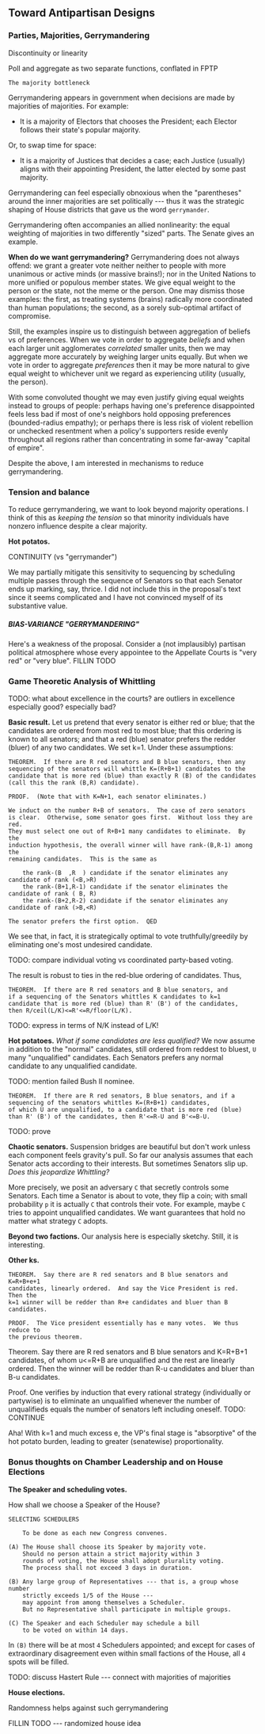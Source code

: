 ## Toward Antipartisan Designs

### Parties, Majorities, Gerrymandering

Discontinuity or linearity

Poll and aggregate as two separate functions, conflated in FPTP




`The majority bottleneck`

Gerrymandering appears in government when decisions are made by majorities of
majorities.  For example:

-   It is a majority of Electors that chooses the President;
    each Elector follows their state's popular majority.

Or, to swap time for space:

-   It is a majority of Justices that decides a case;
    each Justice (usually) aligns with their appointing President,
    the latter elected by some past majority.

Gerrymandering can feel especially obnoxious when the "parentheses" around the
inner majorities are set politically --- thus it was the strategic shaping of
House districts that gave us the word `gerrymander`.

Gerrymandering often accompanies an allied nonlinearity:
the equal weighting of majorities in two differently "sized" parts.
The Senate gives an example.

**When do we want gerrymandering?**
Gerrymandering does not always offend:
we grant a greater vote neither
neither to people with more unanimous or active minds (or massive brains!);
nor in the United Nations to more unified or populous member states.
We give equal weight to the person or the state,
not the meme or the person.
One may dismiss those examples: the first, as treating systems
(brains) radically more coordinated than human populations; the second, as a
sorely sub-optimal artifact of compromise.

Still, the examples inspire us to distinguish between aggregation of beliefs
vs of preferences.
When we vote in order to aggregate *beliefs* and when each larger unit
agglomerates *correlated* smaller units, then we may aggregate more accurately
by weighing larger units equally.  But when we vote in order to aggregate
*preferences* then it may be more natural to give equal weight to whichever
unit we regard as experiencing utility (usually, the person).

With some convoluted thought we may even justify giving equal
weights instead to groups of people: perhaps having one's preference
disappointed feels less bad if most of one's neighbors hold opposing preferences
(bounded-radius empathy); or perhaps there is less risk of violent rebellion or
unchecked resentment when a policy's supporters reside evenly throughout all
regions rather than concentrating in some far-away "capital of empire".

Despite the above, I am interested in mechanisms to reduce gerrymandering.

### Tension and balance

To reduce gerrymandering, we want to look beyond majority operations.  I think
of this as *keeping the tension* so that minority individuals have nonzero influence
despite a clear majority.

**Hot potatos.**

CONTINUITY (vs "gerrymander")


We may partially mitigate this sensitivity to sequencing by scheduling multiple
passes through the sequence of Senators so that each Senator ends up marking,
say, thrice.  I did not include this in the proposal's text since it seems
complicated and I have not convinced myself of its substantive value.

##### _BIAS-VARIANCE "GERRYMANDERING"_

Here's a weakness of the proposal.  Consider a (not implausibly) partisan
political atmosphere whose every appointee to the Appellate Courts is "very
red" or "very blue".  FILLIN TODO



### Game Theoretic Analysis of Whittling

 TODO: what about excellence in the courts?  are outliers in excellence
 especially good?  especially bad?

**Basic result.**
Let us pretend that every senator is either red or blue; that the candidates
are ordered from most red to most blue; that this ordering is
known to all senators; and that a red (blue) senator prefers the redder (bluer)
of any two candidates.  We set k=1.  Under these assumptions:

    THEOREM.  If there are R red senators and B blue senators, then any
    sequencing of the senators will whittle K=(R+B+1) candidates to the
    candidate that is more red (blue) than exactly R (B) of the candidates
    (call this the rank (B,R) candidate).

    PROOF.  (Note that with K=N+1, each senator eliminates.)

    We induct on the number R+B of senators.  The case of zero senators
    is clear.  Otherwise, some senator goes first.  Without loss they are red.
    They must select one out of R+B+1 many candidates to eliminate.  By the
    induction hypothesis, the overall winner will have rank-(B,R-1) among the
    remaining candidates.  This is the same as

        the rank-(B  ,R  ) candidate if the senator eliminates any candidate of rank (<B,>R)
        the rank-(B+1,R-1) candidate if the senator eliminates the candidate of rank ( B, R)
        the rank-(B+2,R-2) candidate if the senator eliminates any candidate of rank (>B,<R)

    The senator prefers the first option.  QED

We see that, in fact, it is strategically optimal to vote truthfully/greedily
by eliminating one's most undesired candidate.

 TODO: compare individual voting vs coordinated party-based voting.

The result is robust to ties in the red-blue ordering of candidates.
Thus,

    THEOREM.  If there are R red senators and B blue senators, and
    if a sequencing of the Senators whittles K candidates to k=1
    candidate that is more red (blue) than R' (B') of the candidates,
    then R/ceil(L/K)<=R'<=R/floor(L/K).

 TODO: express in terms of N/K instead of L/K!

**Hot potatoes.**
*What if some candidates are less qualified?*
We now assume in addition to the "normal" candidates, still ordered from reddest to bluest,
`U` many "unqualified" candidates.  Each Senators prefers any normal candidate to any unqualified candidate.

  TODO: mention failed Bush II nominee.

    THEOREM.  If there are R red senators, B blue senators, and if a
    sequencing of the senators whittles K=(R+B+1) candidates,
    of which U are unqualified, to a candidate that is more red (blue)
    than R' (B') of the candidates, then R'<=R-U and B'<=B-U.


 TODO: prove

**Chaotic senators.**
Suspension bridges are beautiful but don't work unless each component
feels gravity's pull.
So far our analysis assumes that each Senator acts according to their
interests.  But sometimes Senators slip up.  *Does this jeopardize
Whittling?*

More precisely, we posit an adversary `C` that secretly controls some Senators.
Each time a Senator is about to vote, they flip a coin;
with small probability `p` it is actually `C` that controls their vote.
For example, maybe `C` tries to appoint unqualified candidates.
We want guarantees that hold no matter what strategy `C` adopts.

**Beyond two factions.**
Our analysis here is especially sketchy.  Still, it is interesting.  

**Other ks.**

    THEOREM.  Say there are R red senators and B blue senators and K=R+B+e+1
    candidates, linearly ordered.  And say the Vice President is red.  Then the
    k=1 winner will be redder than R+e candidates and bluer than B candidates.

    PROOF.  The Vice president essentially has e many votes.  We thus reduce to
    the previous theorem.

Theorem.  Say there are R red senators and B blue senators and K=R+B+1
candidates, of whom u<=R+B are unqualified and the rest are linearly ordered.
Then the winner will be redder than R-u candidates and bluer than B-u
candidates.

Proof.  One verifies by induction that every rational strategy (individually or
partywise) is to eliminate an unqualified whenever the number of unqualifieds
equals the number of senators left including oneself.  TODO: CONTINUE

Aha!  With k=1 and much excess e, the VP's final stage is "absorptive" of the
hot potato burden, leading to greater (senatewise)
proportionality.


### Bonus thoughts on Chamber Leadership and on House Elections


**The Speaker and scheduling votes.**

How shall we choose a Speaker of the House?

    SELECTING SCHEDULERS

        To be done as each new Congress convenes.

    (A) The House shall choose its Speaker by majority vote.
        Should no person attain a strict majority within 3
        rounds of voting, the House shall adopt plurality voting.
        The process shall not exceed 3 days in duration.

    (B) Any large group of Representatives --- that is, a group whose number
        strictly exceeds 1/5 of the House ---
        may appoint from among themselves a Scheduler.
        But no Representative shall participate in multiple groups.

    (C) The Speaker and each Scheduler may schedule a bill
        to be voted on within 14 days.

In `(B)` there will be at most `4` Schedulers appointed; and except for
cases of extraordinary disagreement even within small factions of the House,
all `4` spots will be filled.


 TODO: discuss Hastert Rule --- connect with majorities of majorities


**House elections.**

Randomness helps against such gerrymandering

 FILLIN TODO --- randomized house idea


